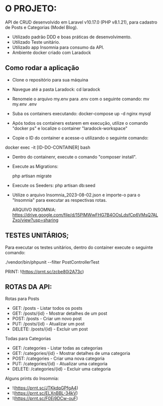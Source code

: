 # O  PROJETO:

API de CRUD desenvolvido em Laravel v10.17.0 (PHP v8.1.21), para cadastro de Posts e Categorias (Model Blog). 

- Utilizado padrão DDD e boas práticas de desenvolvimento.
- Utilizado Teste unitário.
- Utilizado app Insomnia para consumo da API.
- Ambiente docker criado com Laradock

## Como rodar a aplicação

- Clone o repositório para sua máquina
- Navegue até a pasta Laradock:
	cd laradock
- Renomeie o arquivo my.env para .env com o seguinte comando: mv my.env .env	
- Suba os containers executando:
	docker-compose up -d nginx mysql 
	
- Após todos os containers estarem em execução, utilize o comando "docker  ps" e localize o container "laradock-workspace"

- Copie o ID do container e acesse-o utilizando o seguinte comando:

docker exec -it [ID-DO-CONTAINER] bash

- Dentro do containenr, execute o comando "composer install".

- Execute as Migrations:

	php artisan migrate
	
- Execute os Seeders:
	php artisan db:seed
	
- Utilize o arquivo Insomnia_2023-08-02.json e importe-o para o "Insomnia" para executar as respectivas rotas.

  ARQUIVO INSOMNIA: https://drive.google.com/file/d/15PlMWwFHG7B4OOsLdsfCp6VMsQ7ALZxo/view?usp=sharing
  

## TESTES UNITÁRIOS;
Para executar os testes unitários, dentro do container execute o seguinte comando:

./vendor/bin/phpunit --filter PostControllerTest

PRINT: !(https://prnt.sc/zcbe80i2A73c)

## ROTAS DA API:

Rotas para Posts
- GET: /posts - Listar todos os posts
- GET: /posts/{id} - Mostrar detalhes de um post
- POST: /posts - Criar um novo post
- PUT: /posts/{id} - Atualizar um post
- DELETE: /posts/{id} - Excluir um post

Todas para Categorias
- GET: /categories - Listar todas as categorias
- GET: /categories/{id} - Mostrar detalhes de uma categoria
- POST: /categories - Criar uma nova categoria
- PUT: /categories/{id} - Atualizar uma categoria
- DELETE: /categories/{id} - Excluir uma  categoria

Alguns prints do Insomnia:
- !(https://prnt.sc/JTKkdqGPfgA4)
- !(https://prnt.sc/ELXnBBL-34kV)
- !(https://prnt.sc/F0Ej9DCw-ouF)
